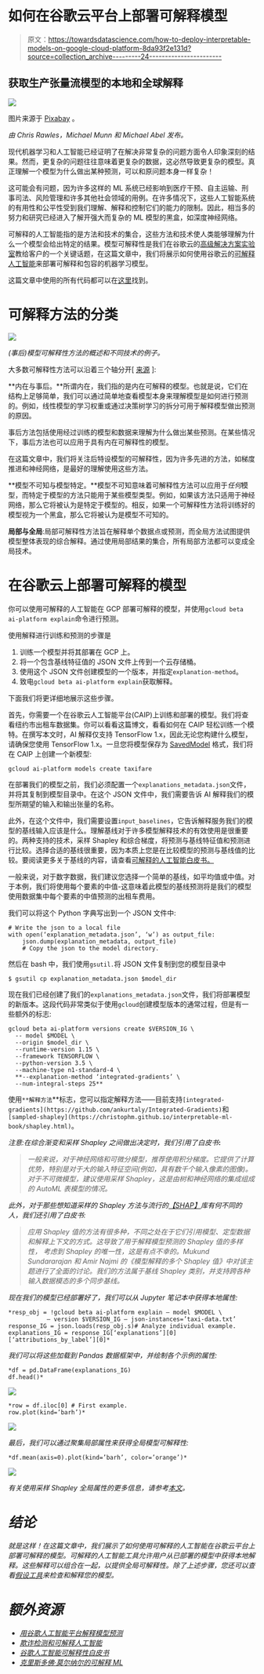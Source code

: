 # 如何在谷歌云平台上部署可解释模型

> 原文：<https://towardsdatascience.com/how-to-deploy-interpretable-models-on-google-cloud-platform-8da93f2e131d?source=collection_archive---------24----------------------->

## 获取生产张量流模型的本地和全球解释

![](img/3dc4669a7c995ebba8effd319c1fab33.png)

图片来源于 [Pixabay](https://pixabay.com/photos/splashing-splash-aqua-water-165192/) 。

*由 Chris Rawles，Michael Munn 和 Michael Abel 发布。*

现代机器学习和人工智能已经证明了在解决非常复杂的问题方面令人印象深刻的结果。然而，更复杂的问题往往意味着更复杂的数据，这必然导致更复杂的模型。真正理解一个模型为什么做出某种预测，可以和原问题本身一样复杂！

这可能会有问题，因为许多这样的 ML 系统已经影响到医疗干预、自主运输、刑事司法、风险管理和许多其他社会领域的用例。在许多情况下，这些人工智能系统的有用性和公平性受到我们理解、解释和控制它们的能力的限制。因此，相当多的努力和研究已经进入了解开强大而复杂的 ML 模型的黑盒，如深度神经网络。

可解释的人工智能指的是方法和技术的集合，这些方法和技术使人类能够理解为什么一个模型会给出特定的结果。模型可解释性是我们在谷歌云的[高级解决方案实验室](https://cloud.google.com/asl)教给客户的一个关键话题，在这篇文章中，我们将展示如何使用谷歌云的[可解释人工智能](https://cloud.google.com/explainable-ai/)来部署可解释和包容的机器学习模型。

这篇文章中使用的所有代码都可以在[这里](https://github.com/GoogleCloudPlatform/training-data-analyst/tree/master/blogs/explainable_ai)找到。

# 可解释方法的分类

![](img/ba7261bb32d18815c0fd0d9f7da71c60.png)

*(事后)模型可解释性方法的概述和不同技术的例子。*

大多数可解释性方法可以沿着三个轴分开[ [来源](https://christophm.github.io/interpretable-ml-book/) ]:

**内在与事后。**所谓内在，我们指的是内在可解释的模型。也就是说，它们在结构上足够简单，我们可以通过简单地查看模型本身来理解模型是如何进行预测的。例如，线性模型的学习权重或通过决策树学习的拆分可用于解释模型做出预测的原因。

事后方法包括使用经过训练的模型和数据来理解为什么做出某些预测。在某些情况下，事后方法也可以应用于具有内在可解释性的模型。

在这篇文章中，我们将关注后特设模型的可解释性，因为许多先进的方法，如梯度推进和神经网络，是最好的理解使用这些方法。

**模型不可知与模型特定。**模型不可知意味着可解释性方法可以应用于*任何*模型，而特定于模型的方法只能用于某些模型类型。例如，如果该方法只适用于神经网络，那么它将被认为是特定于模型的。相反，如果一个可解释性方法将训练好的模型视为一个黑盒，那么它将被认为是模型不可知的。

**局部与全局**:局部可解释性方法旨在解释单个数据点或预测，而全局方法试图提供模型整体表现的综合解释。通过使用局部结果的集合，所有局部方法都可以变成全局技术。

# 在谷歌云上部署可解释的模型

你可以使用可解释的人工智能在 GCP 部署可解释的模型，并使用`gcloud beta ai-platform explain`命令进行预测。

使用解释进行训练和预测的步骤是

1.  训练一个模型并将其部署在 GCP 上。
2.  将一个包含基线特征值的 JSON 文件上传到一个云存储桶。
3.  使用这个 JSON 文件创建模型的一个版本，并指定`explanation-method`。
4.  致电`gcloud beta ai-platform explain`获取解释。

下面我们将更详细地展示这些步骤。

首先，你需要一个在谷歌云人工智能平台(CAIP)上训练和部署的模型。我们将查看纽约市出租车数据集。你可以看看这篇博文，看看如何在 CAIP 轻松训练一个模特。在撰写本文时，AI 解释仅支持 TensorFlow 1.x，因此无论您构建什么模型，请确保您使用 TensorFlow 1.x。一旦您将模型保存为 [SavedModel](https://www.google.com/search?q=tensorflow+model+format&oq=tensorflow+model+format&aqs=chrome.0.0l2j69i61j69i65j69i60l4.2431j0j7&sourceid=chrome&ie=UTF-8) 格式，我们将在 CAIP 上创建一个新模型:

```
gcloud ai-platform models create taxifare
```

在部署我们的模型之前，我们必须配置一个`explanations_metadata.json`文件，并将其复制到模型目录中。在这个 JSON 文件中，我们需要告诉 AI 解释我们的模型所期望的输入和输出张量的名称。

此外，在这个文件中，我们需要设置`input_baselines`，它告诉解释服务我们的模型的基线输入应该是什么。理解基线对于许多模型解释技术的有效使用是很重要的。两种支持的技术，采样 Shapley 和综合梯度，将预测与基线特征值和预测进行比较。选择合适的基线很重要，因为本质上您是在比较模型的预测与基线值的比较。要阅读更多关于基线的内容，请查看[可解释的人工智能白皮书。](https://storage.googleapis.com/cloud-ai-whitepapers/AI%20Explainability%20Whitepaper.pdf)

一般来说，对于数字数据，我们建议您选择一个简单的基线，如平均值或中值。对于本例，我们将使用每个要素的中值-这意味着此模型的基线预测将是我们的模型使用数据集中每个要素的中值预测的出租车费用。

我们可以将这个 Python 字典写出到一个 JSON 文件中:

```
# Write the json to a local file
with open(‘explanation_metadata.json’, ‘w’) as output_file:
    json.dump(explanation_metadata, output_file)
    # Copy the json to the model directory.
```

然后在 bash 中，我们使用`gsutil.`将 JSON 文件复制到您的模型目录中

```
$ gsutil cp explanation_metadata.json $model_dir
```

现在我们已经创建了我们的`explanations_metadata.json`文件，我们将部署模型的新版本。这段代码非常类似于使用`gcloud`创建模型版本的通常过程，但是有一些额外的标志:

```
gcloud beta ai-platform versions create $VERSION_IG \
  -- model $MODEL \
  --origin $model_dir \
  --runtime-version 1.15 \
  --framework TENSORFLOW \
  --python-version 3.5 \
  --machine-type n1-standard-4 \
  **--explanation-method ‘integrated-gradients’ \
  --num-integral-steps 25**
```

使用`**解释方法`**标志，您可以指定解释方法——目前支持`[integrated-gradients](https://github.com/ankurtaly/Integrated-Gradients)`和`[sampled-shapley](https://christophm.github.io/interpretable-ml-book/shapley.html)`。

*注意:在综合渐变和采样 Shapley 之间做出决定时，我们引用了白皮书*[](https://storage.googleapis.com/cloud-ai-whitepapers/AI%20Explainability%20Whitepaper.pdf)**:**

> *一般来说，对于神经网络和可微分模型，推荐使用积分梯度。它提供了计算优势，特别是对于大的输入特征空间(例如，具有数千个输入像素的图像)。对于不可微模型，建议使用采样 Shapley，这是由树和神经网络的集成组成的 AutoML 表模型的情况。*

**此外，对于那些想知道采样的 Shapley 方法与流行的*[*【SHAP】*](https://github.com/slundberg/shap)*库有何不同的人，我们还引用了白皮书:**

> *应用 Shapley 值的方法有很多种，不同之处在于它们引用模型、定型数据和解释上下文的方式。这导致了用于解释模型预测的 Shapley 值的多样性，
> 考虑到 Shapley 的唯一性，这是有点不幸的。Mukund Sundararajan 和 Amir Najmi 的《模型解释的多个 Shapley 值》中对该主题进行了全面的讨论。我们的方法属于基线 Shapley 类别，并支持跨各种输入数据模态的多个同步基线。*

*现在我们的模型已经部署好了，我们可以从 Jupyter 笔记本中获得本地属性:*

```
*resp_obj = !gcloud beta ai-platform explain — model $MODEL \
           — version $VERSION_IG — json-instances=’taxi-data.txt’
response_IG = json.loads(resp_obj.s)# Analyze individual example.
explanations_IG = response_IG[‘explanations’][0][‘attributions_by_label’][0]*
```

*我们可以将这些加载到 Pandas 数据框架中，并绘制各个示例的属性:*

```
*df = pd.DataFrame(explanations_IG)
df.head()*
```

*![](img/3697c6f973cfe58d2b25aac308ecaf3b.png)*

```
*row = df.iloc[0] # First example.
row.plot(kind=’barh’)*
```

*![](img/0ac433bce9a302f68ca42d27d3bfb254.png)*

*最后，我们可以通过聚集局部属性来获得全局模型可解释性:*

```
*df.mean(axis=0).plot(kind=’barh’, color=’orange’)*
```

*![](img/8678955a162025717951c2798353bd38.png)*

*有关使用采样 Shapley 全局属性的更多信息，请参考[本文](https://arxiv.org/pdf/1908.08474.pdf)。*

# *结论*

*就是这样！在这篇文章中，我们展示了如何使用可解释的人工智能在谷歌云平台上部署可解释的模型。可解释的人工智能工具允许用户从已部署的模型中获得本地解释。这些解释可以组合在一起，以提供全局可解释性。除了上述步骤，您还可以查看[假设工具](https://pair-code.github.io/what-if-tool/index.html#features)来检查和解释您的模型。*

# *额外资源*

*   *[用谷歌人工智能平台解释模型预测](https://cloud.google.com/blog/products/ai-machine-learning/explaining-model-predictions-structured-data)*
*   *[欺诈检测和可解释人工智能](https://sararobinson.dev/2020/01/15/fraud-detection-tensorflow.html)*
*   *[谷歌人工智能可解释性白皮书](https://storage.googleapis.com/cloud-ai-whitepapers/AI%20Explainability%20Whitepaper.pdf)*
*   *[克里斯多佛·莫尔纳尔的可解释 ML](https://christophm.github.io/interpretable-ml-book/index.html)*